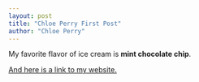 ```yaml
---
layout: post
title: "Chloe Perry First Post"
author: "Chloe Perry"
---
```

My favorite flavor of ice cream is **mint chocolate chip**.

[And here is a link to my website.](cmu.edu)
